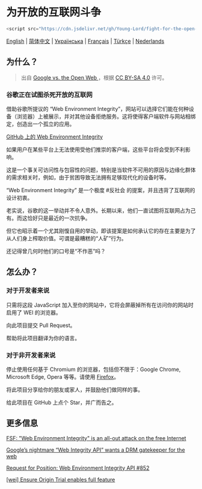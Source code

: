 # 为开放的互联网斗争

```javascript
<script src="https://cdn.jsdelivr.net/gh/Young-Lord/fight-for-the-open-web@main/openweb.js" defer async></script>
```

[English](./README.md) | [简体中文](./README.zh-CN.md) | [Українська](./README.uk-UA.md) | [Français](./README.fr-FR.md) | [Türkçe](./README.tr.md) | [Nederlands](./README.nl-NL.md)

## 为什么？

> 出自 [Google vs. the Open Web
](https://interpeer.io/blog/2023/07/google-vs-the-open-web/)，根据 [CC BY-SA 4.0](https://creativecommons.org/licenses/by-sa/4.0) 许可。

### 谷歌正在试图杀死开放的互联网

借助谷歌所提议的 “Web Environment Integrity”，网站可以选择它们能在何种设备（浏览器）上被展示，并对其他设备拒绝服务。这将使得客户端软件与网站相绑定，创造出一个孤立的应用。

[GitHub 上的 Web Environment Integrity](https://github.com/RupertBenWiser/Web-Environment-Integrity/blob/main/explainer.md)

如果用户在某些平台上无法使用受他们推崇的客户端，这些平台将会受到不利影响。

这是一个事关可访问性与包容性的问题，特别是当软件不可用的原因与边缘化群体的需求相关时，例如，由于贫困导致无法拥有足够现代化的设备时等。

“Web Environment Integrity” 是一个极度 #反社会 的提案，并且违背了互联网的设计初衷。

老实说，谷歌的这一举动并不令人意外。长期以来，他们一直试图将互联网占为己有。而这恰好只是最近的一次抗争。

但它也昭示着一个尤其刚愎自用的举动，即该提案是如何承认它的存在主要是为了从人们身上榨取价值。可谓是最糟糕的“人矿”行为。

还记得曾几何时他们的口号是“不作恶”吗？

## 怎么办？

### 对于开发者来说

只需将这段 JavaScript 加入至你的网站中，它将会屏蔽掉所有在访问你的网站时启用了 WEI 的浏览器。

向此项目提交 Pull Request。

帮助将此项目翻译为你的语言。

### 对于非开发者来说

停止使用任何基于 Chromium 的浏览器，包括但不限于：Google Chrome, Microsoft Edge, Opera 等等。请使用 [Firefox](https://www.mozilla.org/zh-CN/firefox/new/)。

将此项目分享给你的朋友或家人，并鼓励他们做同样的事。

给此项目在 GitHub 上点个 Star，并广而告之。

## 更多信息

[FSF: "Web Environment Integrity" is an all-out attack on the free Internet](https://www.fsf.org/blogs/community/web-environment-integrity-is-an-all-out-attack-on-the-free-internet)

[Google’s nightmare “Web Integrity API” wants a DRM gatekeeper for the web](https://arstechnica.com/gadgets/2023/07/googles-web-integrity-api-sounds-like-drm-for-the-web/)

[Request for Position: Web Environment Integrity API #852](https://github.com/mozilla/standards-positions/issues/852)

[\[wei\] Ensure Origin Trial enables full feature](https://github.com/chromium/chromium/commit/6f47a22906b2899412e79a2727355efa9cc8f5bd)
